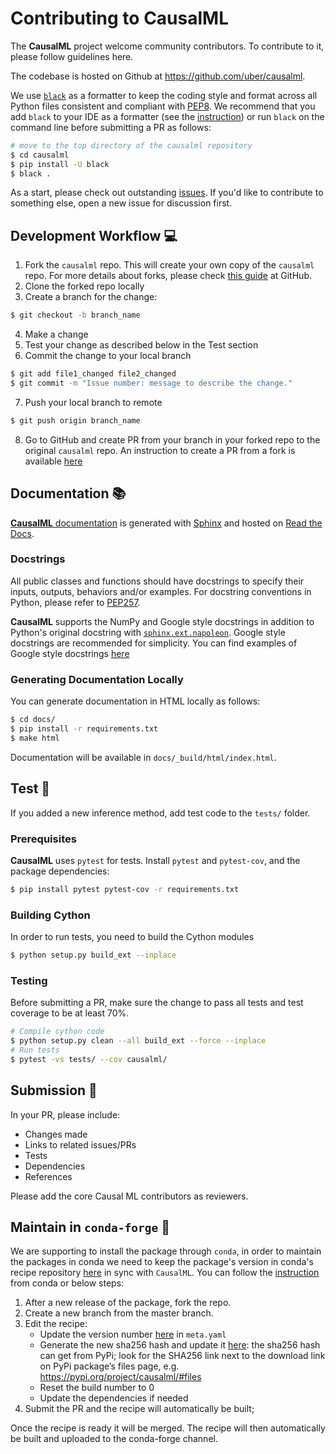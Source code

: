 # Contributing to CausalML

The **CausalML** project welcome community contributors.
To contribute to it, please follow guidelines here.

The codebase is hosted on Github at https://github.com/uber/causalml.

We use [`black`](https://black.readthedocs.io/en/stable/index.html) as a formatter to keep the coding style and format across all Python files consistent and compliant with [PEP8](https://www.python.org/dev/peps/pep-0008/). We recommend that you add `black` to your IDE as a formatter (see the [instruction](https://black.readthedocs.io/en/stable/integrations/editors.html)) or run `black` on the command line before submitting a PR as follows:
```bash
# move to the top directory of the causalml repository
$ cd causalml 
$ pip install -U black
$ black .
```

As a start, please check out outstanding [issues](https://github.com/uber/causalml/issues).
If you'd like to contribute to something else, open a new issue for discussion first.

## Development Workflow :computer:

1. Fork the `causalml` repo. This will create your own copy of the `causalml` repo. For more details about forks, please check [this guide](https://docs.github.com/en/github/collaborating-with-pull-requests/working-with-forks/about-forks) at GitHub.
2. Clone the forked repo locally
3. Create a branch for the change:
```bash
$ git checkout -b branch_name
```
4. Make a change
5. Test your change as described below in the Test section
6. Commit the change to your local branch
```bash
$ git add file1_changed file2_changed
$ git commit -m "Issue number: message to describe the change."
```
7. Push your local branch to remote
```bash
$ git push origin branch_name
```
8. Go to GitHub and create PR from your branch in your forked repo to the original `causalml` repo. An instruction to create a PR from a fork is available [here](https://docs.github.com/en/github/collaborating-with-pull-requests/proposing-changes-to-your-work-with-pull-requests/creating-a-pull-request-from-a-fork)

## Documentation :books:

[**CausalML** documentation](https://causalml.readthedocs.io/) is generated with [Sphinx](https://www.sphinx-doc.org/en/master/) and hosted on [Read the Docs](https://readthedocs.org/).

### Docstrings

All public classes and functions should have docstrings to specify their inputs, outputs, behaviors and/or examples. For docstring conventions in Python, please refer to [PEP257](https://www.python.org/dev/peps/pep-0257/).

**CausalML** supports the NumPy and Google style docstrings in addition to Python's original docstring with [`sphinx.ext.napoleon`](https://www.sphinx-doc.org/en/master/usage/extensions/napoleon.html). Google style docstrings are recommended for simplicity. You can find examples of Google style docstrings [here](https://sphinxcontrib-napoleon.readthedocs.io/en/latest/example_google.html)

### Generating Documentation Locally

You can generate documentation in HTML locally as follows:
```bash
$ cd docs/
$ pip install -r requirements.txt
$ make html
```

Documentation will be available in `docs/_build/html/index.html`.

## Test :wrench:

If you added a new inference method, add test code to the `tests/` folder.

### Prerequisites

**CausalML** uses `pytest` for tests. Install `pytest` and `pytest-cov`, and the package dependencies:
```bash
$ pip install pytest pytest-cov -r requirements.txt
```

### Building Cython

In order to run tests, you need to build the Cython modules
```bash
$ python setup.py build_ext --inplace
```

### Testing

Before submitting a PR, make sure the change to pass all tests and test coverage to be at least 70%.
```bash
# Compile cython code
$ python setup.py clean --all build_ext --force --inplace
# Run tests
$ pytest -vs tests/ --cov causalml/
```


## Submission :tada:

In your PR, please include:
- Changes made
- Links to related issues/PRs
- Tests
- Dependencies
- References

Please add the core Causal ML contributors as reviewers.

## Maintain in `conda-forge`  :snake:

We are supporting to install the package through `conda`, in order to maintain the packages in conda we need to keep the package's version in conda's recipe repository [here](https://github.com/conda-forge/causalml-feedstock) in sync with `CausalML`. You can follow the [instruction](https://conda-forge.org/#update_recipe) from conda or below steps:

1. After a new release of the package, fork the repo.
2. Create a new branch from the master branch.
3. Edit the recipe:
    - Update the version number [here](https://github.com/conda-forge/causalml-feedstock/blob/main/recipe/meta.yaml#L2) in `meta.yaml`
    - Generate the new sha256 hash and update it [here](https://github.com/conda-forge/causalml-feedstock/blob/main/recipe/meta.yaml#L11):  the sha256 hash can get from PyPi; look for the SHA256 link next to the download link on PyPi package’s files page, e.g. https://pypi.org/project/causalml/#files
    - Reset the build number to 0
    - Update the dependencies if needed
4. Submit the PR and the recipe will automatically be built; 

Once the recipe is ready it will be merged. The recipe will then automatically be built and uploaded to the conda-forge channel.
